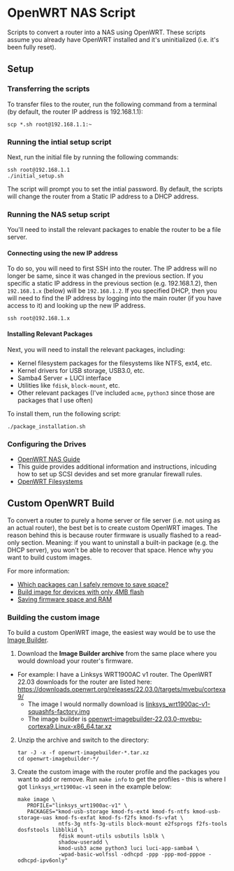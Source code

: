 # OpenWRT NAS Script

Scripts to convert a router into a NAS using OpenWRT. These scripts assume you already have OpenWRT installed and it's uninitialized (i.e. it's been fully reset).

## Setup

### Transferring the scripts

To transfer files to the router, run the following command from a terminal (by default, the router IP address is 192.168.1.1):

```
scp *.sh root@192.168.1.1:~
```

### Running the intial setup script

Next, run the initial file  by running the following commands:

```
ssh root@192.168.1.1
./initial_setup.sh
```

The script will prompt you to set the intial password. By default, the scripts will change the router from a Static IP address to a DHCP address.

### Running the NAS setup script

You'll need to install the relevant packages to enable the router to be a file server. 

#### Connecting using the new IP address

To do so, you will need to first SSH into the router. The IP address will no longer be same, since it was changed in the previous section. If you specific a static IP address in the previous section (e.g. 192.168.1.2), then `192.168.1.x` (below) will be `192.168.1.2`. If you specified DHCP, then you will need to find the IP address by logging into the main router (if you have access to it) and looking up the new IP address.

```
ssh root@192.168.1.x
```

#### Installing Relevant Packages

Next, you will need to install the relevant packages, including:

* Kernel filesystem packages for the filesystems like NTFS, ext4, etc.
* Kernel drivers for USB storage, USB3.0, etc.
* Samba4 Server + LUCI interface
* Utilities like `fdisk`, `block-mount`, etc.
* Other relevant packages (I've included `acme`, `python3` since those are packages that I use often)

To install them, run the following script:

```
./package_installation.sh
```

### Configuring the Drives

* [OpenWRT NAS Guide](https://openwrt.org/docs/guide-user/services/nas/start)
 * This guide provides additional information and instructions, inlcuding how to set up SCSI devides and set more granular firewall rules.
* [OpenWRT Filesystems](https://openwrt.org/docs/guide-user/storage/filesystems-and-partitions)

## Custom OpenWRT Build

To convert a router to purely a home server or file server (i.e. not using as an actual router), the best bet is to create custom OpenWRT images. The reason behind this is because router firmware is usually flashed to a read-only section. Meaning: if you want to uninstall a built-in package (e.g. the DHCP server), you won't be able to recover that space. Hence why you want to build custom images.

For more information:
* [Which packages can I safely remove to save space?](https://openwrt.org/faq/which_packages_can_i_safely_remove_to_save_space)
* [Build image for devices with only 4MB flash](https://openwrt.org/faq/build_image_for_devices_with_only_4mb_flash)
* [Saving firmware space and RAM](https://openwrt.org/docs/guide-user/additional-software/saving_space)

### Building the custom image

To build a custom OpenWRT image, the easiest way would be to use the [Image Builder](https://openwrt.org/docs/guide-user/additional-software/imagebuilder). 

1. Download the **Image Builder archive** from the same place where you would download your router's firmware.
  * For example: I have a Linksys WRT1900AC v1 router. The OpenWRT 22.03 downloads for the router are listed here: <https://downloads.openwrt.org/releases/22.03.0/targets/mvebu/cortexa9/>
    * The image I would normally download is [linksys_wrt1900ac-v1-squashfs-factory.img](https://downloads.openwrt.org/releases/22.03.0/targets/mvebu/cortexa9/openwrt-22.03.0-mvebu-cortexa9-linksys_wrt1900ac-v1-squashfs-factory.img)
    * The image builder is [openwrt-imagebuilder-22.03.0-mvebu-cortexa9.Linux-x86_64.tar.xz](https://downloads.openwrt.org/releases/22.03.0/targets/mvebu/cortexa9/openwrt-imagebuilder-22.03.0-mvebu-cortexa9.Linux-x86_64.tar.xz)
2. Unzip the archive and switch to the directory:
   ```
   tar -J -x -f openwrt-imagebuilder-*.tar.xz
   cd openwrt-imagebuilder-*/
   ```
3. Create the custom image with the router profile and the packages you want to add or remove. Run `make info` to get the profiles - this is where I got `linksys_wrt1900ac-v1` seen in the example below:
   ```
   make image \
      PROFILE="linksys_wrt1900ac-v1" \
      PACKAGES="kmod-usb-storage kmod-fs-ext4 kmod-fs-ntfs kmod-usb-storage-uas kmod-fs-exfat kmod-fs-f2fs kmod-fs-vfat \
                ntfs-3g ntfs-3g-utils block-mount e2fsprogs f2fs-tools dosfstools libblkid \
                fdisk mount-utils usbutils lsblk \
                shadow-useradd \
                kmod-usb3 acme python3 luci luci-app-samba4 \
                -wpad-basic-wolfssl -odhcpd -ppp -ppp-mod-pppoe -odhcpd-ipv6only"
   ```
